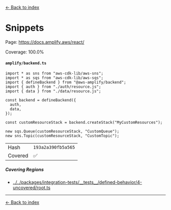 [<- Back to index](../../docs-pages.md)

#  Snippets

Page: https://docs.amplify.aws/react/

Coverage: 100.0%

#### `amplify/backend.ts`

~~~
import * as sns from "aws-cdk-lib/aws-sns";
import * as sqs from "aws-cdk-lib/aws-sqs";
import { defineBackend } from "@aws-amplify/backend";
import { auth } from "./auth/resource.js";
import { data } from "./data/resource.js";

const backend = defineBackend({
  auth,
  data,
});

const customResourceStack = backend.createStack("MyCustomResources");

new sqs.Queue(customResourceStack, "CustomQueue");
new sns.Topic(customResourceStack, "CustomTopic");

~~~

| | |
| -- | -- |
| Hash | `193a2a390fb5a565` |
| Covered | ✅ |

##### Covering Regions

- [../../packages/integration-tests/\_\_tests\_\_/defined-behavior/4-uncovered/root.ts](../../../../packages/integration-tests/__tests__/defined-behavior/4-uncovered/root.ts#L8)

---

[<- Back to index](../../docs-pages.md)
